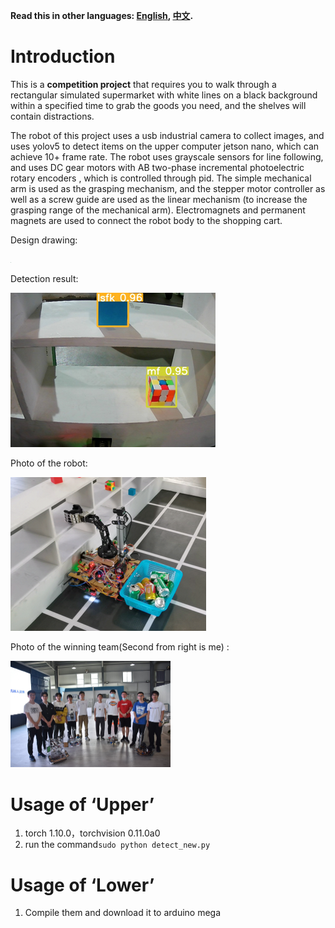**Read this in other languages: [English](README.md), [中文](README_zh.md).**

# Introduction

This is a **competition project** that requires you to walk through a rectangular simulated supermarket with white lines on a black background within a specified time to grab the goods you need, and the shelves will contain distractions. 

The robot of this project uses a usb industrial camera to collect images, and uses yolov5 to detect items on the upper computer jetson nano, which can achieve 10+ frame rate. The robot uses grayscale sensors for line following, and uses DC gear motors with AB two-phase incremental photoelectric rotary encoders , which is controlled through pid. The simple mechanical arm is used as the grasping mechanism, and the stepper motor controller as well as a screw guide are used as the linear mechanism (to increase the grasping range of the mechanical arm). Electromagnets and permanent magnets are used to connect the robot body to the shopping cart.

Design drawing:

<img src="pics/pic0.jpg" style="zoom:8%;" />



Detection result:

![image-20230927192115871](pics/image-20230927192115871.png)



Photo of the robot:

![image-20230927192150633](pics/image-20230927192150633.png)



Photo of the winning team(Second from right is me) :

<img src="pics/pic1.jpg" style="zoom:25%;" />



# Usage of ‘Upper’

1. torch 1.10.0，torchvision 0.11.0a0
2. run the command`sudo python detect_new.py`

# Usage of ‘Lower’

1. Compile them and download it to arduino mega
